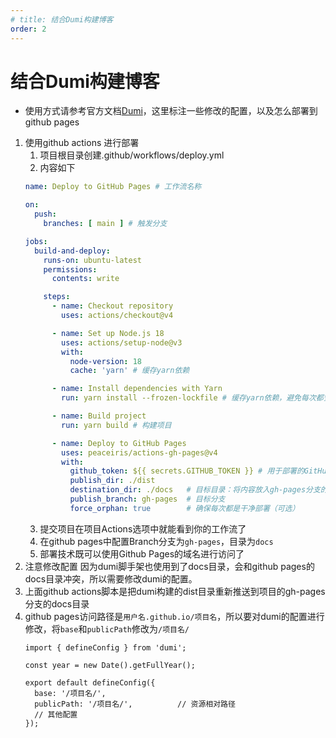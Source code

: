 ```yaml
---
# title: 结合Dumi构建博客
order: 2
---
```


# 结合Dumi构建博客

* 使用方式请参考官方文档[Dumi](https://d.umijs.org/)，这里标注一些修改的配置，以及怎么部署到github pages

1. 使用github actions 进行部署
   1. 项目根目录创建.github/workflows/deploy.yml
   2. 内容如下
    ```yml
    name: Deploy to GitHub Pages # 工作流名称

    on:
      push:
        branches: [ main ] # 触发分支

    jobs:
      build-and-deploy:
        runs-on: ubuntu-latest
        permissions:
          contents: write

        steps:
          - name: Checkout repository
            uses: actions/checkout@v4

          - name: Set up Node.js 18
            uses: actions/setup-node@v3
            with:
              node-version: 18
              cache: 'yarn' # 缓存yarn依赖

          - name: Install dependencies with Yarn
            run: yarn install --frozen-lockfile # 缓存yarn依赖，避免每次都安装依赖

          - name: Build project
            run: yarn build # 构建项目

          - name: Deploy to GitHub Pages
            uses: peaceiris/actions-gh-pages@v4
            with:
              github_token: ${{ secrets.GITHUB_TOKEN }} # 用于部署的GitHub令牌
              publish_dir: ./dist
              destination_dir: ./docs   # 目标目录：将内容放入gh-pages分支的docs目录
              publish_branch: gh-pages  # 目标分支
              force_orphan: true        # 确保每次都是干净部署（可选）
    ```
    3. 提交项目在项目Actions选项中就能看到你的工作流了
    4. 在github pages中配置Branch分支为`gh-pages`，目录为`docs`
    5. 部署技术既可以使用Github Pages的域名进行访问了
2. 注意修改配置
  因为dumi脚手架也使用到了docs目录，会和github pages的docs目录冲突，所以需要修改dumi的配置。
  1. 上面github actions脚本是把dumi构建的dist目录重新推送到项目的gh-pages分支的docs目录
  2. github pages访问路径是`用户名.github.io/项目名`，所以要对dumi的配置进行修改，将`base`和`publicPath`修改为`/项目名/`
      ```
      import { defineConfig } from 'dumi';

      const year = new Date().getFullYear();

      export default defineConfig({
        base: '/项目名/',
        publicPath: '/项目名/',          // 资源相对路径
        // 其他配置
      });

      ```
  
    
